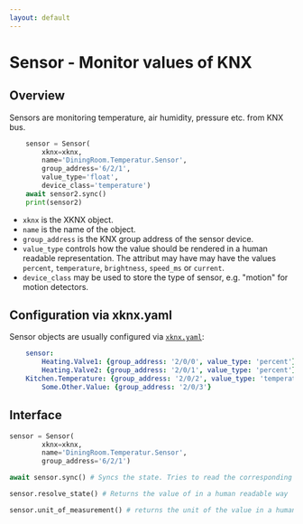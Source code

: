 ```yaml
---
layout: default
---
```


# [](#header-1)Sensor - Monitor values of KNX

## [](#header-2)Overview

Sensors are monitoring temperature, air humidity, pressure etc. from KNX bus.

```python
    sensor = Sensor(
        xknx=xknx,
        name='DiningRoom.Temperatur.Sensor',
        group_address='6/2/1',
        value_type='float',
        device_class='temperature')
    await sensor2.sync()
    print(sensor2)
```

* `xknx` is the XKNX object.
* `name` is the name of the object.
* `group_address` is the KNX group address of the sensor device.
* `value_type` controls how the value should be rendered in a human readable representation. The attribut may have may have the values `percent`, `temperature`, `brightness`, `speed_ms` or `current`.
* `device_class` may be used to store the type of sensor, e.g. "motion" for motion detectors.


## [](#header-2)Configuration via **xknx.yaml**

Sensor objects are usually configured via [`xknx.yaml`](/configuration):

```yaml
    sensor:
        Heating.Valve1: {group_address: '2/0/0', value_type: 'percent'}
        Heating.Valve2: {group_address: '2/0/1', value_type: 'percent'}
	Kitchen.Temperature: {group_address: '2/0/2', value_type: 'temperature'}
        Some.Other.Value: {group_address: '2/0/3'}
```

## [](#header-2)Interface

```python
sensor = Sensor(
        xknx=xknx,
        name='DiningRoom.Temperatur.Sensor',
        group_address='6/2/1')

await sensor.sync() # Syncs the state. Tries to read the corresponding value from the bus.

sensor.resolve_state() # Returns the value of in a human readable way

sensor.unit_of_measurement() # returns the unit of the value in a human readable way
```


